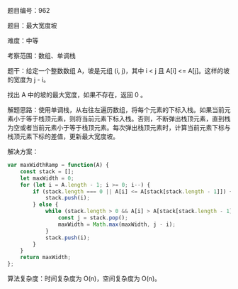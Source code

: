 题目编号：962

题目：最大宽度坡

难度：中等

考察范围：数组、单调栈

题干：给定一个整数数组 A，坡是元组 (i, j)，其中 i < j 且 A[i] <= A[j]。这样的坡的宽度为 j - i。

找出 A 中的坡的最大宽度，如果不存在，返回 0 。

解题思路：使用单调栈，从右往左遍历数组，将每个元素的下标入栈。如果当前元素小于等于栈顶元素，则将当前元素下标入栈。否则，不断弹出栈顶元素，直到栈为空或者当前元素小于等于栈顶元素。每次弹出栈顶元素时，计算当前元素下标与栈顶元素下标的差值，更新最大宽度坡。

解决方案：

```javascript
var maxWidthRamp = function(A) {
    const stack = [];
    let maxWidth = 0;
    for (let i = A.length - 1; i >= 0; i--) {
        if (stack.length === 0 || A[i] <= A[stack[stack.length - 1]]) {
            stack.push(i);
        } else {
            while (stack.length > 0 && A[i] > A[stack[stack.length - 1]]) {
                const j = stack.pop();
                maxWidth = Math.max(maxWidth, j - i);
            }
            stack.push(i);
        }
    }
    return maxWidth;
};
```

算法复杂度：时间复杂度为 O(n)，空间复杂度为 O(n)。